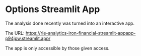 # Options Streamlit App

The analysis done recently was turned into an interactive app. 

The URL: https://rle-analytics-iron-financial-streamlit-appapp-p94jpw.streamlit.app/

The app is only accessible by those given access.